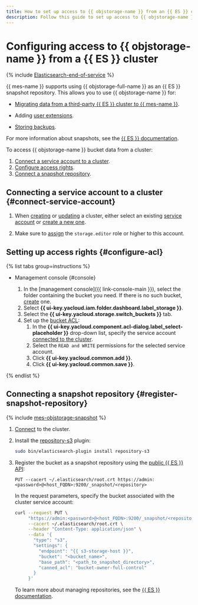 ```yaml
---
title: How to set up access to {{ objstorage-name }} from an {{ ES }} cluster
description: Follow this guide to set up access to {{ objstorage-name }} from an {{ ES }} cluster.
---
```


# Configuring access to {{ objstorage-name }} from a {{ ES }} cluster

{% include [Elasticsearch-end-of-service](../../_includes/mdb/mes/note-end-of-service.md) %}

{{ mes-name }} supports using {{ objstorage-full-name }} as an {{ ES }} snapshot repository. This allows you to use {{ objstorage-name }} for:

* [Migrating data from a third-party {{ ES }} cluster to {{ mes-name }}](../tutorials/migration-via-snapshots.md).

* Adding [user extensions](cluster-extensions.md#add).

* [Storing backups](./cluster-backups.md).

For more information about snapshots, see the [{{ ES }} documentation](https://www.elastic.co/guide/en/elasticsearch/reference/current/snapshot-restore.html).

To access {{ objstorage-name }} bucket data from a cluster:

1. [Connect a service account to a cluster](#connect-service-account).
1. [Configure access rights](#configure-acl).
1. [Connect a snapshot repository](#register-snapshot-repository).

## Connecting a service account to a cluster {#connect-service-account}

1. When [creating](./cluster-create.md) or [updating](./cluster-update.md#change-service-account) a cluster, either select an existing [service account](../../iam/concepts/users/service-accounts.md) or [create a new one](../../iam/operations/sa/create.md).

1. Make sure to [assign](../../iam/operations/sa/assign-role-for-sa.md) the `storage.editor` role or higher to this account.

## Setting up access rights {#configure-acl}

{% list tabs group=instructions %}

- Management console {#console}

   1. In the [management console]({{ link-console-main }}), select the folder containing the bucket you need. If there is no such bucket, [create](../../storage/operations/buckets/create.md) one.
   1. Select **{{ ui-key.yacloud.iam.folder.dashboard.label_storage }}**.
   1. Select the **{{ ui-key.yacloud.storage.switch_buckets }}** tab.
   1. Set up the [bucket ACL](../../storage/operations/buckets/edit-acl.md):
      1. In the **{{ ui-key.yacloud.component.acl-dialog.label_select-placeholder }}** drop-down list, specify the service account [connected to the cluster](#connect-service-account).
      1. Select the `READ and WRITE` permissions for the selected service account.
      1. Click **{{ ui-key.yacloud.common.add }}**.
      1. Click **{{ ui-key.yacloud.common.save }}**.

{% endlist %}

## Connecting a snapshot repository {#register-snapshot-repository}

{% include [mes-objstorage-snapshot](../../_includes/mdb/mes/objstorage-snapshot.md) %}

1. [Connect](./cluster-connect.md) to the cluster.
1. Install the [repository-s3](cluster-plugins.md#elasticsearch) plugin:

   ```bash
   sudo bin/elasticsearch-plugin install repository-s3
   ```

1. Register the bucket as a snapshot repository using the [public {{ ES }} API](https://www.elastic.co/guide/en/elasticsearch/reference/current/put-snapshot-repo-api.html):

   ```http
   PUT --cacert ~/.elasticsearch/root.crt https://admin:<password>@<host_FQDN>:9200/_snapshot/<repository>
   ```

   In the request parameters, specify the bucket associated with the cluster service account:

   ```bash
   curl --request PUT \
        "https://admin:<password>@<host_FQDN>:9200/_snapshot/<repository>" \
        --cacert ~/.elasticsearch/root.crt \
        --header "Content-Type: application/json" \
        --data '{
          "type": "s3",
          "settings": {
            "endpoint": "{{ s3-storage-host }}",
            "bucket": "<bucket_name>",
            "base_path": "<path_to_snapshot_directory>",
            "canned_acl": "bucket-owner-full-control"
          }
        }'
   ```

   To learn more about managing repositories, see the [{{ ES }} documentation](https://www.elastic.co/guide/en/elasticsearch/reference/current/snapshot-restore-apis.html).
